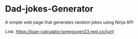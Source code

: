 # Dad-jokes-Generator
A simple web page that generates random jokes using Ninja API

Link: https://loan-calculator.tomnguyen23.repl.co/(url)
